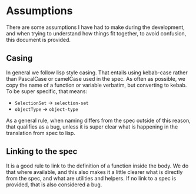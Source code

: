 # Assumptions

There are some assumptions I have had to make during the development, and when
trying to understand how things fit together, to avoid confusion, this document
is provided.

## Casing

In general we follow lisp style casing.  That entails using kebab-case rather
than PascalCase or camelCase used in the spec.  As often as possible, we copy
the name of a function or variable verbatim, but converting to kebab.  To be
super specific, that means:

- `SelectionSet` -> `selection-set`
- `objectType` -> `object-type`

As a general rule, when naming differs from the spec outside of this reason,
that qualifies as a bug, unless it is super clear what is happening in the
translation from spec to lisp.

## Linking to the spec

It is a good rule to link to the definition of a function inside the body.  We
do that where available, and this also makes it a little clearer what is
directly from the spec, and what are utilities and helpers.  If no link to a
spec is provided, that is also considered a bug.


